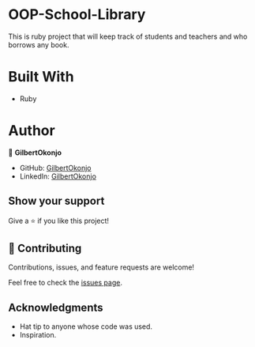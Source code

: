 # OOP-School-Library
This is ruby project that will keep track of students and teachers and who borrows any book.

# Built With

- Ruby

# Author

👤 **GilbertOkonjo**

- GitHub: [GilbertOkonjo](https://github.com/OpondoG)
- LinkedIn: [GilbertOkonjo](https://www.linkedin.com/in/gilbert-okonjo/)

## Show your support

Give a ⭐️ if you like this project!

## 🤝 Contributing

Contributions, issues, and feature requests are welcome!

Feel free to check the [issues page](../../issues/).

## Acknowledgments

- Hat tip to anyone whose code was used.
- Inspiration.
